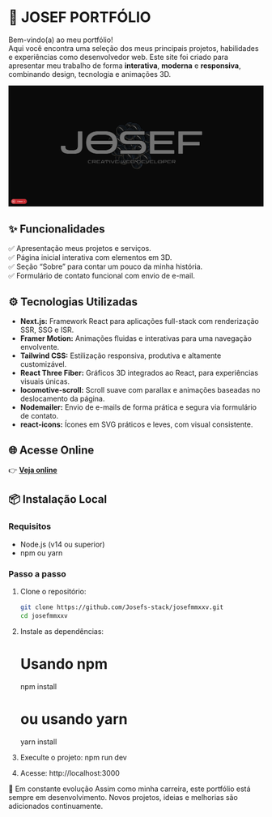 # 🚀 JOSEF PORTFÓLIO

Bem-vindo(a) ao meu portfólio!  
Aqui você encontra uma seleção dos meus principais projetos, habilidades e experiências como desenvolvedor web. Este site foi criado para apresentar meu trabalho de forma **interativa**, **moderna** e **responsiva**, combinando design, tecnologia e animações 3D.

![Preview](./public/assets/josef-mobile.png)

## ✨ Funcionalidades

✅ Apresentação meus projetos e serviços.  
✅ Página inicial interativa com elementos em 3D.  
✅ Seção “Sobre” para contar um pouco da minha história.  
✅ Formulário de contato funcional com envio de e-mail.

## ⚙️ Tecnologias Utilizadas

- **Next.js:** Framework React para aplicações full-stack com renderização SSR, SSG e ISR.
- **Framer Motion:** Animações fluidas e interativas para uma navegação envolvente.
- **Tailwind CSS:** Estilização responsiva, produtiva e altamente customizável.
- **React Three Fiber:** Gráficos 3D integrados ao React, para experiências visuais únicas.
- **locomotive-scroll:** Scroll suave com parallax e animações baseadas no deslocamento da página.
- **Nodemailer:** Envio de e-mails de forma prática e segura via formulário de contato.
- **react-icons:** Ícones em SVG práticos e leves, com visual consistente.

## 🌐 Acesse Online

👉 [**Veja online**](https://josefmmxv.vercel.app/)

## 📦 Instalação Local

### Requisitos
- Node.js (v14 ou superior)
- npm ou yarn

### Passo a passo

1. Clone o repositório:
   ```bash
   git clone https://github.com/Josefs-stack/josefmmxxv.git
   cd josefmmxxv

2. Instale as dependências:
   # Usando npm
   npm install
  
   # ou usando yarn
   yarn install
  
3. Execulte o projeto:
   npm run dev

4. Acesse:
  http://localhost:3000

🚧 Em constante evolução
Assim como minha carreira, este portfólio está sempre em desenvolvimento. Novos projetos, ideias e melhorias são adicionados continuamente.


